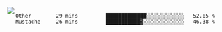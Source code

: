 

<a href="https://github.com/anuraghazra/github-readme-stats">
  <img align="left" src="https://github-readme-stats.vercel.app/api?username=kfly8&count_private=true&show_icons=true&theme=calm" />
</a>


<!--START_SECTION:waka-->
```text
Other        29 mins         █████████████░░░░░░░░░░░░   52.05 % 
Mustache     26 mins         ███████████▓░░░░░░░░░░░░░   46.38 % 
```
<!--END_SECTION:waka-->
